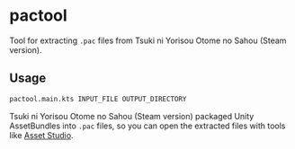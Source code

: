 # pactool

Tool for extracting `.pac` files from Tsuki ni Yorisou Otome no Sahou (Steam version).

## Usage

```bash
pactool.main.kts INPUT_FILE OUTPUT_DIRECTORY
```

Tsuki ni Yorisou Otome no Sahou (Steam version) packaged Unity AssetBundles into `.pac` files, so you can open the extracted files with tools like [Asset Studio](https://github.com/Perfare/AssetStudio).
